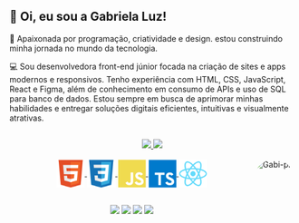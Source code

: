 ## 👋 Oi, eu sou a Gabriela Luz!
  <p>🌱 Apaixonada por programação, criatividade e design. estou construindo minha jornada no mundo da tecnologia.</p>
  <p>💻 Sou desenvolvedora front-end júnior focada na criação de sites e apps modernos e responsivos. Tenho experiência com HTML, CSS, JavaScript, React e Figma, além de conhecimento em consumo de APIs e uso de SQL para banco de dados. Estou sempre em busca de aprimorar minhas habilidades e entregar soluções digitais eficientes, intuitivas e visualmente atrativas.</p>
  
   ##
 
<div align="center">
  <a href="https://github.com/gabrielaluzm">
  <div>
  <img height="170em" src="https://github-readme-stats.vercel.app/api?username=gabrielaluzm&show_icons=true&theme=dracula"/>
  <img height="170em" src="https://github-readme-stats.vercel.app/api/top-langs/?username=gabrielaluzm&layout=compact&theme=dracula"/>
</div>
</div>
 <div style="display: inline_block" align="center"><br>
  <img align="center" alt="Gabi-HTML" height="50" width="50" src="https://raw.githubusercontent.com/devicons/devicon/master/icons/html5/html5-original.svg">
  <img align="center" alt="Gabi-CSS" height="50" width="50" src="https://raw.githubusercontent.com/devicons/devicon/master/icons/css3/css3-original.svg">
  <img align="center" alt="Gabi-Js" height="50" width="50" src="https://raw.githubusercontent.com/devicons/devicon/master/icons/javascript/javascript-plain.svg">
  <img align="center" alt="Gabi-Ts" height="50" width="50" src="https://raw.githubusercontent.com/devicons/devicon/master/icons/typescript/typescript-plain.svg">
  <img align="center" alt="Gabi-React" height="50" width="50" src="https://raw.githubusercontent.com/devicons/devicon/master/icons/react/react-original.svg">
  <img align="right" alt="Gabi-pic" height="140" style="border-radius:50px;" src="https://cdn.discordapp.com/attachments/1023323791826354227/1060248345316175893/ezgif.com-gif-maker.gif">
</div>
  
  ##
 
<div align="center"> 
  <a href="https://instagram.com/ygabieluz" target="_blank"><img src="https://img.shields.io/badge/-Instagram-%23E4405F?style=for-the-badge&logo=instagram&logoColor=white" target="_blank"></a>
 	<a href="https://www.twitch.tv/ygabieart" target="_blank"><img src="https://img.shields.io/badge/Twitch-9146FF?style=for-the-badge&logo=twitch&logoColor=white" target="_blank"></a>
 <a href="[https://discord.gg/wagxzStdcR" target="_blank"></a> 
  <a href = "mailto:contatogabrielaluzm@gmail.com"><img src="https://img.shields.io/badge/-Gmail-%23333?style=for-the-badge&logo=gmail&logoColor=white" target="_blank"></a>
  <a href="https://www.linkedin.com/in/gabrielaluzm" target="_blank"><img src="https://img.shields.io/badge/-LinkedIn-%230077B5?style=for-the-badge&logo=linkedin&logoColor=white" target="_blank"></a> 

</div>
